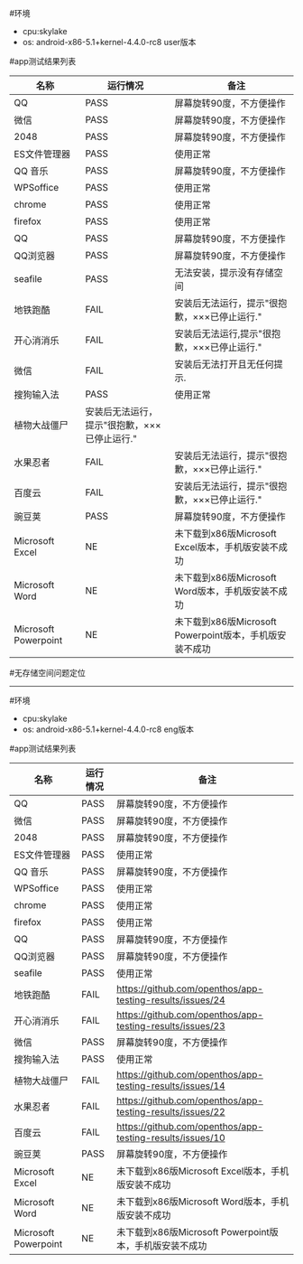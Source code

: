#环境
- cpu:skylake
- os: android-x86-5.1+kernel-4.4.0-rc8 user版本

#app测试结果列表

名称 | 运行情况|　备注
----- | ---- | ----
QQ  | PASS|屏幕旋转90度，不方便操作
微信| PASS| 屏幕旋转90度，不方便操作
2048| PASS| 屏幕旋转90度，不方便操作
ES文件管理器| PASS|使用正常
QQ 音乐| PASS| 屏幕旋转90度，不方便操作
WPSoffice| PASS| 使用正常
chrome| PASS| 使用正常
firefox| PASS| 使用正常
QQ| PASS| 屏幕旋转90度，不方便操作
QQ浏览器| PASS| 屏幕旋转90度，不方便操作
seafile| PASS| 无法安装，提示没有存储空间
地铁跑酷| FAIL| 安装后无法运行，提示"很抱歉，×××已停止运行."
开心消消乐| FAIL| 安装后无法运行,提示"很抱歉，×××已停止运行."
微信| FAIL| 安装后无法打开且无任何提示.
搜狗输入法| PASS| 使用正常
植物大战僵尸|安装后无法运行，提示"很抱歉，×××已停止运行."
水果忍者| FAIL|安装后无法运行，提示"很抱歉，×××已停止运行."
百度云| FAIL|安装后无法运行，提示"很抱歉，×××已停止运行."
豌豆荚| PASS| 屏幕旋转90度，不方便操作
Microsoft Excel| NE| 未下载到x86版Microsoft Excel版本，手机版安装不成功
Microsoft Word| NE| 未下载到x86版Microsoft Word版本，手机版安装不成功
Microsoft Powerpoint| NE| 未下载到x86版Microsoft Powerpoint版本，手机版安装不成功

#无存储空间问题定位




--------------------------------------------------------------------------------------
#环境
- cpu:skylake
- os: android-x86-5.1+kernel-4.4.0-rc8 eng版本

#app测试结果列表

名称 | 运行情况|　备注
----- | ---- | ----
QQ  | PASS|屏幕旋转90度，不方便操作
微信| PASS| 屏幕旋转90度，不方便操作
2048| PASS| 屏幕旋转90度，不方便操作
ES文件管理器| PASS|使用正常
QQ 音乐| PASS| 屏幕旋转90度，不方便操作
WPSoffice| PASS| 使用正常
chrome| PASS| 使用正常
firefox| PASS| 使用正常
QQ| PASS| 屏幕旋转90度，不方便操作
QQ浏览器| PASS| 屏幕旋转90度，不方便操作
seafile| PASS| 使用正常
地铁跑酷| FAIL| https://github.com/openthos/app-testing-results/issues/24 
开心消消乐| FAIL| https://github.com/openthos/app-testing-results/issues/23
微信| PASS| 屏幕旋转90度，不方便操作
搜狗输入法| PASS| 使用正常
植物大战僵尸| FAIL| https://github.com/openthos/app-testing-results/issues/14
水果忍者| FAIL| https://github.com/openthos/app-testing-results/issues/22
百度云| FAIL|https://github.com/openthos/app-testing-results/issues/10
豌豆荚| PASS| 屏幕旋转90度，不方便操作
Microsoft Excel| NE| 未下载到x86版Microsoft Excel版本，手机版安装不成功
Microsoft Word| NE| 未下载到x86版Microsoft Word版本，手机版安装不成功
Microsoft Powerpoint| NE| 未下载到x86版Microsoft Powerpoint版本，手机版安装不成功
